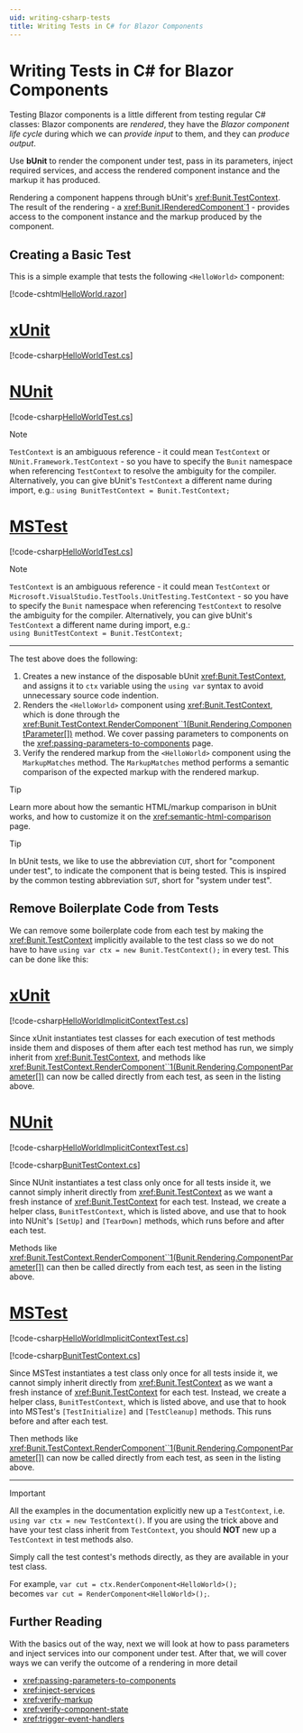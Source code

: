 ```yaml
---
uid: writing-csharp-tests
title: Writing Tests in C# for Blazor Components
---
```


# Writing Tests in C# for Blazor Components

Testing Blazor components is a little different from testing regular C# classes: Blazor components are *rendered*, they have the *Blazor component life cycle* during which we can *provide input* to them, and they can *produce output*.

Use **bUnit** to render the component under test, pass in its parameters, inject required services, and access the rendered component instance and the markup it has produced.

Rendering a component happens through bUnit's <xref:Bunit.TestContext>. The result of the rendering - a <xref:Bunit.IRenderedComponent`1> - provides access to the component instance and the markup produced by the component.

## Creating a Basic Test

This is a simple example that tests the following `<HelloWorld>` component:

[!code-cshtml[HelloWorld.razor](../../../samples/components/HelloWorld.razor)]

# [xUnit](#tab/xunit)

[!code-csharp[HelloWorldTest.cs](../../../samples/tests/xunit/HelloWorldTest.cs)]

# [NUnit](#tab/nunit)

[!code-csharp[HelloWorldTest.cs](../../../samples/tests/nunit/HelloWorldTest.cs)]

> [!NOTE]
> `TestContext` is an ambiguous reference - it could mean `TestContext` or `NUnit.Framework.TestContext` - so you have to specify the `Bunit` namespace when referencing `TestContext` to resolve the ambiguity for the compiler. Alternatively, you can give bUnit's `TestContext` a different name during import, e.g.: `using BunitTestContext = Bunit.TestContext;` 

# [MSTest](#tab/mstest)

[!code-csharp[HelloWorldTest.cs](../../../samples/tests/mstest/HelloWorldTest.cs)]

> [!NOTE]
> `TestContext` is an ambiguous reference - it could mean `TestContext` or `Microsoft.VisualStudio.TestTools.UnitTesting.TestContext` - so you have to specify the `Bunit` namespace when referencing `TestContext` to resolve the ambiguity for the compiler. Alternatively, you can give bUnit's `TestContext` a different name during import, e.g.:   
> `using BunitTestContext = Bunit.TestContext;` 

***

The test above does the following:

1. Creates a new instance of the disposable bUnit <xref:Bunit.TestContext>, and assigns it to `ctx` variable using the `using var` syntax to avoid unnecessary source code indention.
2. Renders the `<HelloWorld>` component using <xref:Bunit.TestContext>, which is done through the <xref:Bunit.TestContext.RenderComponent``1(Bunit.Rendering.ComponentParameter[])> method. We cover passing parameters to components on the <xref:passing-parameters-to-components> page.
3. Verify the rendered markup from the `<HelloWorld>` component using the `MarkupMatches` method. The `MarkupMatches` method performs a semantic comparison of the expected markup with the rendered markup.

> [!TIP]
> Learn more about how the semantic HTML/markup comparison in bUnit works, and how to customize it on the <xref:semantic-html-comparison> page.

> [!TIP]
> In bUnit tests, we like to use the abbreviation `CUT`, short for "component under test", to indicate the component that is being tested. This is inspired by the common testing abbreviation `SUT`, short for "system under test".

## Remove Boilerplate Code from Tests

We can remove some boilerplate code from each test by making the <xref:Bunit.TestContext> implicitly available to the test class so we do not have to have `using var ctx = new Bunit.TestContext();` in every test. This can be done like this:

# [xUnit](#tab/xunit)

[!code-csharp[HelloWorldImplicitContextTest.cs](../../../samples/tests/xunit/HelloWorldImplicitContextTest.cs)]

Since xUnit instantiates test classes for each execution of test methods inside them and disposes of them after each test method has run, we simply inherit from <xref:Bunit.TestContext>, and methods like <xref:Bunit.TestContext.RenderComponent``1(Bunit.Rendering.ComponentParameter[])> can now be called directly from each test, as seen in the listing above. 

# [NUnit](#tab/nunit)

[!code-csharp[HelloWorldImplicitContextTest.cs](../../../samples/tests/nunit/HelloWorldImplicitContextTest.cs)]

[!code-csharp[BunitTestContext.cs](../../../samples/tests/nunit/BunitTestContext.cs)]

Since NUnit instantiates a test class only once for all tests inside it, we cannot simply inherit directly from <xref:Bunit.TestContext> as we want a fresh instance of <xref:Bunit.TestContext> for each test. Instead, we create a helper class, `BunitTestContext`, which is listed above, and use that to hook into NUnit's `[SetUp]` and `[TearDown]` methods, which runs before and after each test.

Methods like <xref:Bunit.TestContext.RenderComponent``1(Bunit.Rendering.ComponentParameter[])> can then be called directly from each test, as seen in the listing above.

# [MSTest](#tab/mstest)

[!code-csharp[HelloWorldImplicitContextTest.cs](../../../samples/tests/mstest/HelloWorldImplicitContextTest.cs)]

[!code-csharp[BunitTestContext.cs](../../../samples/tests/mstest/BunitTestContext.cs)]

Since MSTest instantiates a test class only once for all tests inside it, we cannot simply inherit directly from <xref:Bunit.TestContext> as we want a fresh instance of <xref:Bunit.TestContext> for each test. Instead, we create a helper class, `BunitTestContext`, which is listed above, and use that to hook into MSTest's `[TestInitialize]` and `[TestCleanup]` methods. This runs before and after each test.

Then methods like <xref:Bunit.TestContext.RenderComponent``1(Bunit.Rendering.ComponentParameter[])> can now be called directly from each test, as seen in the listing above.

***

> [!IMPORTANT]
> All the examples in the documentation explicitly new up a `TestContext`, i.e. `using var ctx = new TestContext()`. If you are using the trick above and have your test class inherit from `TestContext`, you should **NOT** new up a `TestContext` in test methods also. 
> 
> Simply call the test contest's methods directly, as they are available in your test class. 
> 
> For example, `var cut = ctx.RenderComponent<HelloWorld>();`  
> becomes `var cut = RenderComponent<HelloWorld>();`.

## Further Reading

With the basics out of the way, next we will look at how to pass parameters and inject services into our component under test. After that, we will cover ways we can verify the outcome of a rendering in more detail

- <xref:passing-parameters-to-components>
- <xref:inject-services>
- <xref:verify-markup>
- <xref:verify-component-state>
- <xref:trigger-event-handlers>
<!--stackedit_data:
eyJoaXN0b3J5IjpbMjA5OTg4Mjc2OCw3Nzc4NTcxODZdfQ==
-->